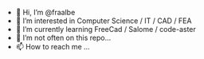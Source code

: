 - 👋 Hi, I’m @fraalbe
- 👀 I’m interested in Computer Science / IT / CAD / FEA
- 🌱 I’m currently learning FreeCad / Salome / code-aster
- 💞️ I’m not often on this repo...
- 📫 How to reach me ...

<!---
fraalbe/fraalbe is a ✨ special ✨ repository because its `README.md` (this file) appears on your GitHub profile.
You can click the Preview link to take a look at your changes.
--->
